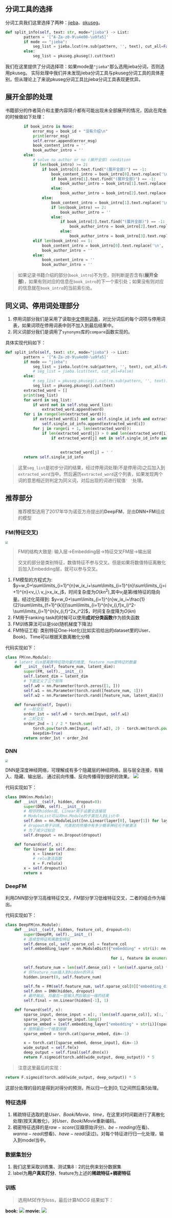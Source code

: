 ## 分词工具的选择

分词工具我们这里选择了两种：[jieba](https://github.com/fxsjy/jieba)、[pkuseg](https://github.com/lancopku/PKUSeg-python)。

```python
def split_info(self, text: str, mode="jieba") -> List:
        pattern = '[^A-Za-z0-9\u4e00-\u9fa5]'
        if mode == "jieba":
            seg_list = jieba.lcut(re.sub(pattern, '', text), cut_all=False)
        else:
            seg_list = pkuseg.pkuseg().cut(text)
```

我们在这里提供了分词选择项：如果mode是`"jieba"`那么选用jieba分词，否则选用pkuseg。
实际处理中我们并未发现jieba分词工具与pkuseg分词工具的具体差别，但从理论上了来说pkuseg分词工具比jieba分词工具表现更优异。

## 展开全部的处理

书籍部分的作者简介和主要内容简介都有可能出现未全部展开的情况，因此在爬虫的时候做如下处理：

```python
        if book_intro is None:
            error_msg = book_id + "没有介绍\n"
            print(error_msg)
            self.error.append(error_msg)
            book_content_intro = ''
            book_author_intro = ''
        else:
            # solve no author or no (展开全部) condition
            if len(book_intro) >= 2:
                if book_intro[0].text.find("(展开全部)") == -1:
                    book_content_intro = book_intro[0].text.replace('\n', '')
                    if book_intro[1].text.find("(展开全部)") == -1:
                        book_author_intro = book_intro[1].text.replace('\n', '')
                    else:
                        book_author_intro = book_intro[2].text.replace('\n', '')
                else:
                    book_content_intro = book_intro[1].text.replace('\n', '')
                    if len(book_intro) == 2:
                        book_author_intro = ''
                    else:
                        if book_intro[2].text.find("(展开全部)") == -1:
                            book_author_intro = book_intro[2].text.replace('\n', '')
                        else:
                            book_author_intro = book_intro[3].text.replace('\n', '')
            elif len(book_intro) == 1:
                book_content_intro = book_intro[0].text.replace('\n', '')
                book_author_intro = ''
            else:
                book_content_intro = ''
                book_author_intro = ''
```

> 如果记录书籍介绍的部分(`book_intro`)不为空，则判断是否含有(**展开全部**)，如果有则对应的信息在`book_intro`的下一个索引处；如果没有则对应的信息就在`book_intro`的当前索引处。

## 同义词、停用词处理部分

1. 停用词部分我们是采用了读取[中文停用词表](https://github.com/goto456/stopwords/blob/master/cn_stopwords.txt)，对比分词后的每个词项与停用词表，如果词项在停用词表中则不加入到最后结果中。
2. 同义词部分我们是调用了`synonyms`库的`compare`函数实现的。

具体实现代码如下：

```python
def split_info(self, text: str, mode="jieba") -> List:
        pattern = '[^A-Za-z0-9\u4e00-\u9fa5]'
        if mode == "jieba":
            seg_list = jieba.lcut(re.sub(pattern, '', text), cut_all=False)
            # seg_list = jieba.lcut(text, cut_all=False)
        else:
            # seg_list = pkuseg.pkuseg().cut(re.sub(pattern, '', text))
            seg_list = pkuseg.pkuseg().cut(text)
        extracted_word = []
        print(seg_list)
        for word in seg_list:
            if word not in self.stop_word_list:
                extracted_word.append(word)
        for i in range(len(extracted_word)):
            if extracted_word[i] not in self.single_id_info and extracted_word[i] != ' ':
                self.single_id_info.append(extracted_word[i])
            for j in range(i + 1, len(extracted_word)):
                if len(extracted_word[j]) > 0 and len(extracted_word[i]) > 0 and extracted_word[i] != ' ' and extracted_word[j] != ' ':
                    if extracted_word[j] not in self.single_id_info and synonyms.compare(extracted_word[i],
                                                                                         extracted_word[j],
                                                                                         seg=False) > 0.6:
                        extracted_word[j] = ' '
        return self.single_id_info
```

> 这里`seg_list`是初步分词的结果，经过停用词处理(不是停用词)之后加入到`extracted_word`当中。然后遍历`extracted_word`这个列表，如果发现两个词的意思相近则判定为同义词，对后出现的词进行赋值`' '`处理。

## 推荐部分

> 推荐模型选用了2017年华为诺亚方舟提出的**DeepFM**，是由**DNN+FM**组成的模型

### FM(特征交叉)

<img src="pics/pic1.png" style="zoom:50%;" />

> FM的结构大致是: 输入层$\rightarrow$Embedding层$\rightarrow$特征交叉FM层$\rightarrow$输出层
>
> 交叉的部分是类别特征，数值特征不参与交叉。但是如果将数值特征离散化后加入Embedding层，就可以参与交叉。

1. FM模型的方程式为: $y=w_0+\sum\limits_{i=1}^{n}w_ix_i+\sum\limits_{i=1}^{n}\sum\limits_{j=i+1}^{n}<v_i,\ v_j>x_ix_j$，时间复杂度为$O(kn^2)$,其中$v_i$是第$i$维特征的隐向量。经过化简得到: $y=w_0+\sum\limits_{i=1}^{n}w_ix_i+\frac{1}{2}\sum\limits_{f=1}^{k}[(\sum\limits_{i=1}^{n}v_{i,f}x_i)^2-\sum\limits_{i=1}^{n}v_{i,f}^2x_i^2]$，时间复杂度降为$O(kn)$
2. FM用于ranking task的时候可以使用**成对分类函数**作为损失函数
3. FM训练算法可以是`SGD`(随机梯度下降法)
4. FM特征工程: 类别特征One-Hot化(比如实验给出的dataset里的User、Book)、Time可以根据天数离散化分桶

代码实现如下：

```python
class FM(nn.Module):
    # latent_dim是离散特征隐向量的维度, feature_num是特征的数量
    def __init__(self, feature_num, latent_dim):
        super(FM, self).__init__()
        self.latent_dim = latent_dim
        # 下面定义了三个矩阵
        self.w0 = nn.Parameter(torch.zeros([1, ]))
        self.w1 = nn.Parameter(torch.rand([feature_num, 1]))
        self.w2 = nn.Parameter(torch.rand([feature_num, latent_dim]))

    def forward(self, Input):
        # 一阶交叉
        order_1st = self.w0 + torch.mm(Input, self.w1)
        # 二阶交叉
        order_2nd = 1 / 2 * torch.sum(
            torch.pow(torch.mm(Input, self.w2), 2) - torch.mm(torch.pow(Input, 2), torch.pow(self.w2, 2)), dim=1,
            keepdim=True)
        return order_1st + order_2nd
```

### DNN

<img src="pics/pic2.png" style="zoom:50%;" />

DNN是深度神经网络，可理解成有多个隐藏层的神经网络。层与层全连接，有输入、隐藏、输出层。
通过前向传播、反向传播得到很好的效果。
![](pics/pic3.png)

代码实现如下：

```python
class DNN(nn.Module):
    def __init__(self, hidden, dropout=0):
        super(DNN, self).__init__()
        # 相邻的hidden层, Linear用于设置全连接层
        # ModuleList可以将nn.Module的子类加入到List中
        self.dnn = nn.ModuleList([nn.Linear(layer[0], layer[1]) for layer in list(zip(hidden[:-1], hidden[1:]))])
        # dropout用于训练, 代表前向传播中有多少概率神经元不被激活
        # 为了减少过拟合
        self.dropout = nn.Dropout(dropout)

    def forward(self, x):
        for linear in self.dnn:
            x = linear(x)
            # relu激活函数
            x = F.relu(x)
        x = self.dropout(x)
        return x
```

### DeepFM

利用$DNN$部分学习高维特征交叉，$FM$部分学习低维特征交叉，二者的结合作为输出。

代码实现如下：

```python
class DeepFM(nn.Module):
    def __init__(self, hidden, feature_col, dropout=0):
        super(DeepFM, self).__init__()
        # 连续型特征和离散型特征
        self.dense_col, self.sparse_col = feature_col
        self.embedding_layer = nn.ModuleDict({"embedding" + str(i): nn.Embedding(num_embeddings=feature["feature_num"],
                                                                                 embedding_dim=feature["embedding_dim"])
                                              for i, feature in enumerate(self.sparse_col)})

        self.feature_num = len(self.dense_col) + len(self.sparse_col) * self.sparse_col[0]["embedding_dim"]
        # 将feature_num插入到hidden的开头
        hidden.insert(0, self.feature_num)

        self.fm = FM(self.feature_num, self.sparse_col[0]["embedding_dim"])
        self.dnn = DNN(hidden, dropout)
        # 最终输出, 将最后一层输入然后输出一维的结果
        self.final = nn.Linear(hidden[-1], 1)

    def forward(self, x):
        sparse_input, dense_input = x[:, :len(self.sparse_col)], x[:, len(self.sparse_col):]
        sparse_input = sparse_input.long()
        sparse_embed = [self.embedding_layer["embedding" + str(i)](sparse_input[:, i]) for i in range(sparse_input.shape[1])]
        # 按照最后一个维度拼接
        sparse_embed = torch.cat(sparse_embed, dim=-1)

        x = torch.cat([sparse_embed, dense_input], dim=-1)
        wide_output = self.fm(x)
        deep_output = self.final(self.dnn(x))
        return F.sigmoid(torch.add(wide_output, deep_output)) * 5
```

> 注意这里最后的实现：

```python
return F.sigmoid(torch.add(wide_output, deep_output)) * 5
```

这部分处理的目的是得到对得分的预测，所以归一化到$[0,1]$之间然后乘5处理。

### 特征选择

1. 稀疏特征选取的是$User$、$Book/Movie$、$time$，在这里对时间戳进行了离散化处理(按天离散化)，对$User$、$Book/Movie$重新编码。
2. 稠密特征选择的是$raw-score$(豆瓣原始评分)、$be-reading$(在看)、$wanna-read$(想看)、$have-read$(读过)。对每个特征进行归一化处理，输入到model当中。

### 数据集划分

1. 我们这里采取训练集、测试集$8:2$的比例来划分数据集
2. label为**用户真实打分**、feature为上述的**稀疏特征+稠密特征**

### 训练

> 选用$MSE$作为loss，最后计算$NDCG$
> 结果如下：

**book:**
![](pics/pic4.png)
**movie:**
![](pics/pic5.png)

